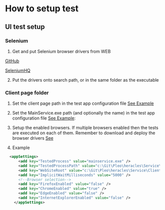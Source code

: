 # How to setup test
## UI test setup
### Selenium
1. <a id="driversId">Get and put Selenium browser drivers from WEB</a>

[GitHub](https://github.com/lmc-eu/steward/wiki/Selenium-server-&-browser-drivers)

[SeleniumHQ](https://www.seleniumhq.org/download/)

2. Put the drivers onto search path, or in the same folder as the executable
### Client page folder
1. Set the client page path in the test app configuration file [See Example](#exampleId)

1. Set the MainService.exe path (and optionally the name) in the test app configuration file [See Example](#exampleId): 

2. Setup the enabled browsers. If multiple browsers enabled then the tests are executed on each of them. Remember to download and deploy the browser drivers [See](#driversId)
2. <a id="exampleId">Example</a>
```xml
  <appSettings>
      <add key="TestedProcess" value="mainservice.exe" />
      <add key="TestedProcessPath" value="c:\Git\Pleo\heracles\Service\MainService\bin\Debug\" />
      <add key="WebSiteRoot" value="c:\Git\Pleo\heracles\Service\Client\" />
      <add key="ImplicitWaitMilliseconds" value="5000" />
      <!--Browser selection-->
      <add key="FirefoxEnabled" value="false" />
      <add key="ChromeEnabled" value="true" />
      <add key="EdgeEnabled" value="false" />
      <add key="InternetExplorerEnabled" value="false" />
    </appSettings>
```  